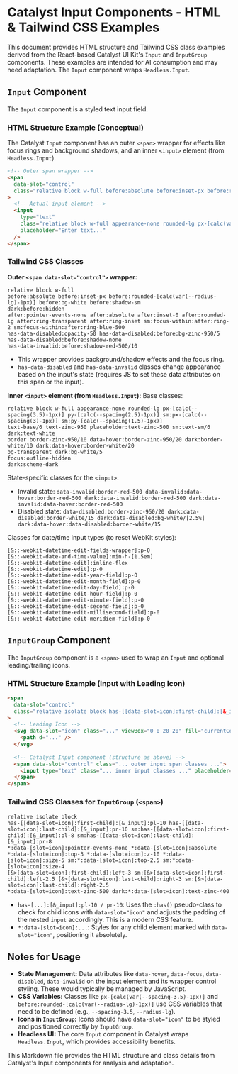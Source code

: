 # Catalyst Input Components - HTML & Tailwind CSS Examples

This document provides HTML structure and Tailwind CSS class examples derived from the React-based Catalyst UI Kit's `Input` and `InputGroup` components. These examples are intended for AI consumption and may need adaptation. The `Input` component wraps `Headless.Input`.

## `Input` Component

The `Input` component is a styled text input field.

### HTML Structure Example (Conceptual)

The Catalyst `Input` component has an outer `<span>` wrapper for effects like focus rings and background shadows, and an inner `<input>` element (from `Headless.Input`).

```html
<!-- Outer span wrapper -->
<span 
  data-slot="control" 
  class="relative block w-full before:absolute before:inset-px before:rounded-[calc(var(--radius-lg)-1px)] before:bg-white before:shadow-sm dark:before:hidden after:pointer-events-none after:absolute after:inset-0 after:rounded-lg after:ring-transparent after:ring-inset sm:focus-within:after:ring-2 sm:focus-within:after:ring-blue-500 ... (state classes like has-data-disabled, has-data-invalid) ..."
>
  <!-- Actual input element -->
  <input 
    type="text" 
    class="relative block w-full appearance-none rounded-lg px-[calc(var(--spacing-3-5)-1px)] py-[calc(var(--spacing-2-5)-1px)] sm:px-[calc(var(--spacing-3)-1px)] sm:py-[calc(var(--spacing-1-5)-1px)] text-base/6 text-zinc-950 placeholder:text-zinc-500 sm:text-sm/6 dark:text-white border border-zinc-950/10 data-hover:border-zinc-950/20 dark:border-white/10 dark:data-hover:border-white/20 bg-transparent dark:bg-white/5 focus:outline-hidden ... (state classes like data-invalid, data-disabled) ..." 
    placeholder="Enter text..." 
  />
</span>
```

### Tailwind CSS Classes

**Outer `<span data-slot="control">` wrapper:**
```plaintext
relative block w-full
before:absolute before:inset-px before:rounded-[calc(var(--radius-lg)-1px)] before:bg-white before:shadow-sm
dark:before:hidden
after:pointer-events-none after:absolute after:inset-0 after:rounded-lg after:ring-transparent after:ring-inset sm:focus-within:after:ring-2 sm:focus-within:after:ring-blue-500
has-data-disabled:opacity-50 has-data-disabled:before:bg-zinc-950/5 has-data-disabled:before:shadow-none
has-data-invalid:before:shadow-red-500/10
```
- This wrapper provides background/shadow effects and the focus ring.
- `has-data-disabled` and `has-data-invalid` classes change appearance based on the input's state (requires JS to set these data attributes on this span or the input).

**Inner `<input>` element (from `Headless.Input`):**
Base classes:
```plaintext
relative block w-full appearance-none rounded-lg px-[calc(--spacing(3.5)-1px)] py-[calc(--spacing(2.5)-1px)] sm:px-[calc(--spacing(3)-1px)] sm:py-[calc(--spacing(1.5)-1px)]
text-base/6 text-zinc-950 placeholder:text-zinc-500 sm:text-sm/6 dark:text-white
border border-zinc-950/10 data-hover:border-zinc-950/20 dark:border-white/10 dark:data-hover:border-white/20
bg-transparent dark:bg-white/5
focus:outline-hidden
dark:scheme-dark
```
State-specific classes for the `<input>`:
- Invalid state: `data-invalid:border-red-500 data-invalid:data-hover:border-red-500 dark:data-invalid:border-red-500 dark:data-invalid:data-hover:border-red-500`
- Disabled state: `data-disabled:border-zinc-950/20 dark:data-disabled:border-white/15 dark:data-disabled:bg-white/[2.5%] dark:data-hover:data-disabled:border-white/15`

Classes for date/time input types (to reset WebKit styles):
```plaintext
[&::-webkit-datetime-edit-fields-wrapper]:p-0
[&::-webkit-date-and-time-value]:min-h-[1.5em]
[&::-webkit-datetime-edit]:inline-flex
[&::-webkit-datetime-edit]:p-0
[&::-webkit-datetime-edit-year-field]:p-0
[&::-webkit-datetime-edit-month-field]:p-0
[&::-webkit-datetime-edit-day-field]:p-0
[&::-webkit-datetime-edit-hour-field]:p-0
[&::-webkit-datetime-edit-minute-field]:p-0
[&::-webkit-datetime-edit-second-field]:p-0
[&::-webkit-datetime-edit-millisecond-field]:p-0
[&::-webkit-datetime-edit-meridiem-field]:p-0
```

## `InputGroup` Component

The `InputGroup` component is a `<span>` used to wrap an `Input` and optional leading/trailing icons.

### HTML Structure Example (Input with Leading Icon)

```html
<span 
  data-slot="control" 
  class="relative isolate block has-[[data-slot=icon]:first-child]:[&_input]:pl-10 sm:has-[[data-slot=icon]:first-child]:[&_input]:pl-8 *:data-[slot=icon]:pointer-events-none *:data-[slot=icon]:absolute *:data-[slot=icon]:top-3 *:data-[slot=icon]:z-10 *:data-[slot=icon]:size-5 sm:*:data-[slot=icon]:top-2.5 sm:*:data-[slot=icon]:size-4 [&>[data-slot=icon]:first-child]:left-3 sm:[&>[data-slot=icon]:first-child]:left-2.5 *:data-[slot=icon]:text-zinc-500 dark:*:data-[slot=icon]:text-zinc-400"
>
  <!-- Leading Icon -->
  <svg data-slot="icon" class="..." viewBox="0 0 20 20" fill="currentColor" aria-hidden="true">
    <path d="..." />
  </svg>
  
  <!-- Catalyst Input component (structure as above) -->
  <span data-slot="control" class="... outer input span classes ...">
    <input type="text" class="... inner input classes ..." placeholder="Search..." />
  </span>
</span>
```

### Tailwind CSS Classes for `InputGroup` (`<span>`)
```plaintext
relative isolate block
has-[[data-slot=icon]:first-child]:[&_input]:pl-10 has-[[data-slot=icon]:last-child]:[&_input]:pr-10 sm:has-[[data-slot=icon]:first-child]:[&_input]:pl-8 sm:has-[[data-slot=icon]:last-child]:[&_input]:pr-8
*:data-[slot=icon]:pointer-events-none *:data-[slot=icon]:absolute *:data-[slot=icon]:top-3 *:data-[slot=icon]:z-10 *:data-[slot=icon]:size-5 sm:*:data-[slot=icon]:top-2.5 sm:*:data-[slot=icon]:size-4
[&>[data-slot=icon]:first-child]:left-3 sm:[&>[data-slot=icon]:first-child]:left-2.5 [&>[data-slot=icon]:last-child]:right-3 sm:[&>[data-slot=icon]:last-child]:right-2.5
*:data-[slot=icon]:text-zinc-500 dark:*:data-[slot=icon]:text-zinc-400
```
- `has-[...]:[&_input]:pl-10 / pr-10`: Uses the `:has()` pseudo-class to check for child icons with `data-slot="icon"` and adjusts the padding of the nested `input` accordingly. This is a modern CSS feature.
- `*:data-[slot=icon]:...`: Styles for any child element marked with `data-slot="icon"`, positioning it absolutely.

## Notes for Usage

*   **State Management:** Data attributes like `data-hover`, `data-focus`, `data-disabled`, `data-invalid` on the input element and its wrapper control styling. These would typically be managed by JavaScript.
*   **CSS Variables:** Classes like `px-[calc(var(--spacing-3.5)-1px)]` and `before:rounded-[calc(var(--radius-lg)-1px)]` use CSS variables that need to be defined (e.g., `--spacing-3.5`, `--radius-lg`).
*   **Icons in `InputGroup`:** Icons should have `data-slot="icon"` to be styled and positioned correctly by `InputGroup`.
*   **Headless UI:** The core `Input` component in Catalyst wraps `Headless.Input`, which provides accessibility benefits.

This Markdown file provides the HTML structure and class details from Catalyst's Input components for analysis and adaptation.
